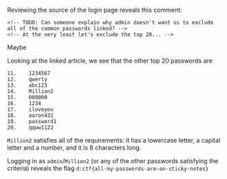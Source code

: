 Reviewing the source of the login page reveals this comment:

```
<!-- TODO: Can someone explain why admin doesn't want us to exclude all of the common passwords linked? -->
<!-- At the very least let's exclude the top 20... -->
```

Maybe 

Looking at the linked article, we see that the other top 20 passwords are

```
11.    1234567
12.    qwerty
13.    abc123
14.    Million2
15.    000000
16.    1234
17.    iloveyou
18.    aaron431
19.    password1
20.    qqww1122
```

`Million2` satisfies all of the requirements: it has a lowercase letter, a capital letter and a number, and it is 8 characters long.

Logging in as `admin`/`Million2` (or any of the other passwords satisfying the criteria) reveals the flag `d:ctf{all-my-passwords-are-on-sticky-notes}`